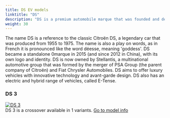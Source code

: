 ```yaml
---
title: DS EV models
linktitle: "DS"
description: "DS is a premium automobile marque that was founded and developed from French manufacturer Citroën. DS was first announced in 2009 as a sub-brand of Citroën, applied to certain models that had distinctive design and features."
weight: 30
---
```

<!-- markdownlint-disable MD033 -->
<!-- markdownlint-disable MD010 -->
The name DS is a reference to the classic Citroën DS, a legendary car that was produced from 1955 to 1975. The name is also a play on words, as in French it is pronounced like the word déesse, meaning 'goddess'. DS became a standalone 0marque in 2015 (and since 2012 in China), with its own logo and identity. DS is now owned by Stellantis, a multinational automotive group that was formed by the merger of PSA Group (the parent company of Citroën) and Fiat Chrysler Automobiles. DS aims to offer luxury vehicles with innovative technology and avant-garde design. DS also has an electric and hybrid range of vehicles, called E-Tense.

<div class="container shadow p-3 mb-5 bg-body-tertiary rounded">
<h3> DS 3</h3>
	<div class="row">
		<div class="col col-12 col-md-6">
			<a href="3"><img src="https://media.evkx.net/multimedia/models/ds/3/3_e-tense/main_1_st.jpg" class="img-fluid" alt="DS 3" ></a>
		</div>
		<div class="col col-12 col-md-6">
DS 3 is a crossover available in 1 variants.
<a href="3">Go to model info</a>
		</div>
	</div>
</div>
